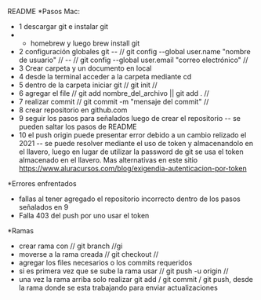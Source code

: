 README
\*Pasos Mac:

- 1 descargar git e instalar git
- - homebrew y luego brew install git
- 2 configuración globales git
  -- // git config --global user.name "nombre de usuario" //
  -- // git config --global user.email "correo electrónico" //
- 3 Crear carpeta y un documento en local
- 4 desde la terminal acceder a la carpeta mediante cd
- 5 dentro de la carpeta iniciar git // git init //
- 6 agregar el file // git add nombre_del_archivo || git add . //
- 7 realizar commit // git commit -m "mensaje del commit" //
- 8 crear repositorio en github.com
- 9 seguir los pasos para señalados luego de crear el repositorio
  -- se pueden saltar los pasos de README
- 10 el push origin puede presentar error debido a un cambio relizado el 2021
  -- se puede resolver mediante el uso de token y almacenandolo en el llavero, luego en lugar de utilizar la password de git se usa el token almacenado en el llavero. Mas alternativas en este sitio https://www.aluracursos.com/blog/exigendia-autenticacion-por-token

\*Errores enfrentados

- fallas al tener agregado el repositorio incorrecto dentro de los pasos señalados en 9
- Falla 403 del push por uno usar el token

\*Ramas

- crear rama con // git branch <nombre rama> //gi
- moverse a la rama creada // git checkout <nombre rama> //
- agregar los files necesarios o los commits requeridos
- si es primera vez que se sube la rama usar // git push -u origin <nombre rama> //
- una vez la rama arriba solo realizar git add / git commit / git push, desde la rama donde se esta trabajando para enviar actualizaciones
